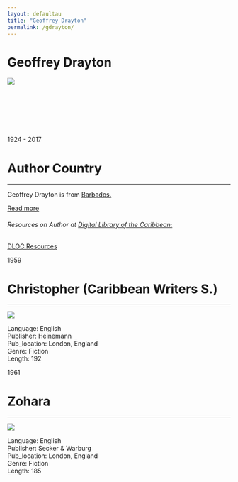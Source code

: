 ```yaml
---
layout: defaultau
title: "Geoffrey Drayton"
permalink: /gdrayton/
---
```

<!-- partial:index.partial.html -->
<div class="content">
    <h1>Geoffrey Drayton</h1>
    <div class="quote">
        <div><img src="http://www.artsetcbarbados.com/sites/default/files/styles/full_size_image_cb/public/featuresimages/ae29_slideshow_drayton2_0.jpg?itok=Bb8gzqTK" class="logo"></div>
    </div>
    <div class="timeline">
        <div style="padding-bottom:100px;"></div>
        <div class="block">
            <div class="date right"><p class="right"> 1924 - 2017 </p></div>
            <div class="dot"></div>
            <div class="left first">
            <div class="author_country">
                <h1>Author Country</h1><hr>
          <div class="aclocation">  <p> Geoffrey Drayton is from <a href="{{ site.baseurl }}/12">Barbados.</a></p></div>
              <div class="acreadmore">  <a href="https://en.wikipedia.org/wiki/Geoffrey_Drayton">Read more</a></div>
            </div>
            <div class="aclocation">  <h6>Resources on Author at <a href="https://dloc.com" target="_blank">Digital Library of the Caribbean:</a></h6></div>
              <div class="dlocresources"><a href="{{ site.baseurl }}/gdrayton_dloc" target="_blank">DLOC Resources</a></div>
            </div>
        </div>
       <div class="block">
            <div class="date right"><p class="right">1959</p></div>
            <div class="dot"></div>
            <div class="right">
                <h1>Christopher (Caribbean Writers S.)</h1><hr>
                <p><img src="https://m.media-amazon.com/images/I/31ARkFQv2jL._SX373_BO1,204,203,200_.jpg"></p>
                <p>
                Language: English <br/>
                Publisher: Heinemann <br/>
                Pub_location: London, England <br/>
                Genre: Fiction <br/>
                Length: 192 <br/>
                </p>
            </div>
        </div>
        <div class="block">
            <div class="date left"><p class="left">1961</p></div>
            <div class="dot"></div>
            <div class="right">
                <h1>Zohara</h1><hr>
                <p><img src="https://i.gr-assets.com/images/S/compressed.photo.goodreads.com/books/1507245057l/36360928._SY475_.jpg"></p>
                <p>
                Language: English <br/>
                Publisher: Secker & Warburg <br/>
                Pub_location: London, England<br/>
                Genre: Fiction <br/>
                Length: 185 <br/>
                </p>
            </div>
        </div>
    </div>
  <!-- partial -->
<script src='https://cdnjs.cloudflare.com/ajax/libs/jquery/3.1.1/jquery.min.js'></script><script  src="{{ site.baseurl }}/assets/js/authorscript.js"></script>